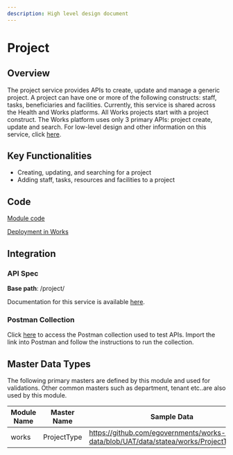 ```yaml
---
description: High level design document
---
```


# Project

## Overview

The project service provides APIs to create, update and manage a generic project. A project can have one or more of the following constructs: staff, tasks, beneficiaries and facilities. Currently, this service is shared across the Health and Works platforms. All Works projects start with a project construct. The Works platform uses only 3 primary APIs: project create, update and search. For low-level design and other information on this service, click [here](http://localhost:5000/s/j7fNh51k98E3IpNor4eY/platform/architecture/low-level-design/services/project).&#x20;

## Key Functionalities

* Creating, updating, and searching for a project
* Adding staff, tasks, resources and facilities to a project

## Code

[Module code](https://github.com/egovernments/health-campaign-services/tree/master/health-services/project)

[Deployment in Works](https://github.com/egovernments/DIGIT-DevOps/tree/digit-works/deploy-as-code/helm/charts/digit-works/backend/project)

## Integration

### API Spec

**Base path**: /project/

Documentation for this service is available [here](https://health.digit.org/platform/low-level-design/services/project).&#x20;

### Postman Collection

Click [here](https://raw.githubusercontent.com/egovernments/DIGIT-Works/develop/backend/project-management-system/src/main/resources/Project%20Management%20System.postman\_collection.json) to access the Postman collection used to test APIs. Import the link into Postman and follow the instructions to run the collection.&#x20;

## Master Data Types

The following primary masters are defined by this module and used for validations. Other common masters such as department, tenant etc..are also used by this module.&#x20;

<table><thead><tr><th width="172.66666666666669">Module Name</th><th width="155">Master Name</th><th>Sample Data</th></tr></thead><tbody><tr><td>works</td><td>ProjectType</td><td><a href="https://github.com/egovernments/works-mdms-data/blob/UAT/data/statea/works/ProjectType.json">https://github.com/egovernments/works-mdms-data/blob/UAT/data/statea/works/ProjectType.json</a></td></tr></tbody></table>

